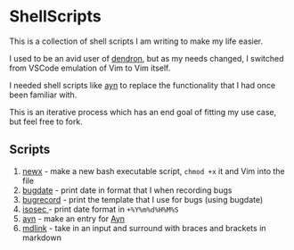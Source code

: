# ShellScripts

This is a collection of shell scripts I am writing to make my life easier.

I used to be an avid user of [dendron](https://www.dendron.so/), but as my needs changed, I switched from VSCode emulation of Vim to Vim itself.

I needed shell scripts like [ayn](./ayn) to replace the functionality that I had once been familiar with. 

This is an iterative process which has an end goal of fitting my use case, but feel free to fork.


## Scripts

1. [newx](./newx) - make a new bash executable script, `chmod +x` it and Vim into the file
1. [bugdate](./bugdate) - print date in format that I when recording bugs
1. [bugrecord](./bugrecord) - print the template that I use for bugs (using bugdate)
1. [ isosec ](./isosec) - print date format in `+%Y%m%d%H%M%S `
1. [ayn](./ayn) - make an entry for [ Ayn ](https://github.com/husaininazeer/Ayn)
1. [mdlink](./mdlink) - take in an input and surround with braces and brackets in markdown
